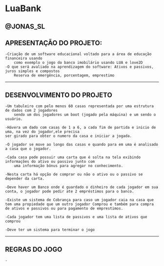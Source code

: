 # LuaBank
@JONAS_SL
------------------------
APRESENTAÇÃO DO PROJETO:
------------------------
    -Criação de um software educacional voltado para a área de educação financeira usando
        como exemplo o jogo do banco imobilário usando LUA e love2D
    -O que será avaliado na aprendizagem do software: Ativos e passivos, juros simples e compostos
        Reserva de emergência, porcentagem, emprestimo

----------------------------
DESENVOLVIMENTO DO PROJETO
----------------------------
    -Um tabuleiro com pelo menos 60 casas representada por uma estrutura de dados com 2 jogadores
        sendo um dos jogadores um boot (jogado pela máquina) e um sendo o usuário.

    -Hávera um dado com casas de 1 a 6, a cada fim de partida e inicio de uma, na vez do jogador,ele precisa
    ser girado para obter o numero da casa e iniciar a jogada.

    -O jogador se move ao longo das casas e quando para em uma é analisado a casa que o jogador.

    -Cada casa pode possuir uma carta que é solta na tela exibindo informações do ativo ou passivo junto com
        uma informação bônus para agregar no conhecimento.

    -Nesta carta há opção de comprar ou não o ativo ou o passivo se depender da carta.

    -Deve haver um Banco onde é guardado o dinheiro de cada jogador em sua conta, o jogador pode pedir ate 2 empréstimos para o banco.

    -Existe um sistema de Cobrança para caso um jogador caia na casa que tem uma propiedade que um outro jogador Comprou e também para compra de ativos e passivos ou para pagamento de emprestimos.

    -Cada jogador tem uma lista de passivos e uma lista de ativos que comprou 

    -Deve ter um sistema para terminar o jogo

-----------------------------
REGRAS DO JOGO
-----------------------------
    - 
